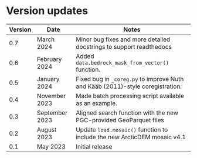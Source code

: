 # Version updates

| Version | Date | Notes |
| ------- | ---- | ----- |
| 0.7 | March 2024 | Minor bug fixes and more detailed docstrings to support readthedocs | 
| 0.6 | February 2024 | Added `data.bedrock_mask_from_vector()` function. |
| 0.5 | January 2024 | Fixed bug in `_coreg.py` to improve Nuth and Kääb (2011)-style coregistration. |
| 0.4 | November 2023 | Made batch processing script available as an example. |
| 0.3 | September 2023 | Aligned search function with the new PGC-provided GeoParquet files |
| 0.2 | August 2023 | Update `load.mosaic()` function to include the new ArcticDEM mosaic v4.1 |
| 0.1 | May 2023 | Initial release |
